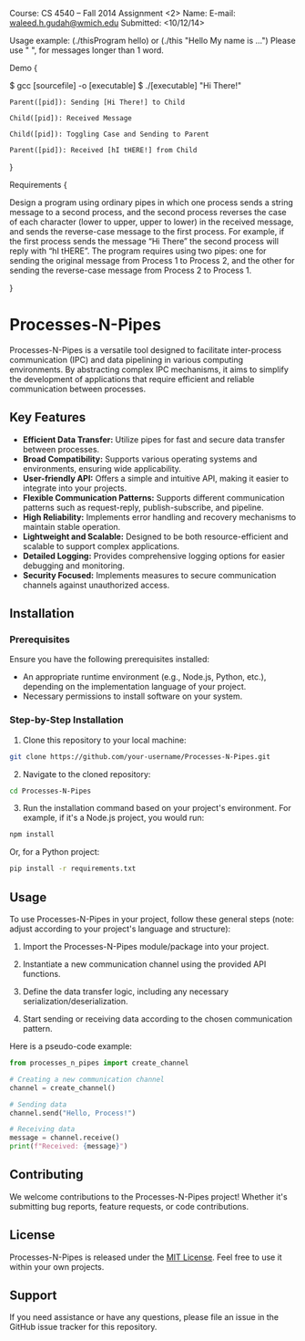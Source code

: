 Course: CS 4540 – Fall 2014
Assignment <2> 
Name: <Waleed H Gudah>
E-mail: <waleed.h.gudah@wmich.edu>
Submitted: <10/12/14>

Usage example: (./thisProgram hello) or (./this "Hello My name is ...")
Please use " ", for messages longer than 1 word.

Demo {

 $ gcc [sourcefile] -o [executable]
 $ ./[executable] "Hi There!"

    Parent([pid]): Sending [Hi There!] to Child

    Child([pid]): Received Message

    Child([pid]): Toggling Case and Sending to Parent

    Parent([pid]): Received [hI tHERE!] from Child

}

Requirements {

Design a program using ordinary pipes in which one process sends 
a string message to a second process, and the second process reverses 
the case of each character (lower to upper, upper to lower) in the
received message, and sends the reverse-case message to the 
first process. For example, if the first process sends the 
message “Hi There” the second process will reply with 
“hI tHERE”. The program requires using two pipes: 
one for sending the original message from Process 1 to Process 2,
and the other for sending the reverse-case message from Process 2 to Process 1.

}

# Processes-N-Pipes

Processes-N-Pipes is a versatile tool designed to facilitate inter-process communication (IPC) and data pipelining in various computing environments. By abstracting complex IPC mechanisms, it aims to simplify the development of applications that require efficient and reliable communication between processes.

## Key Features

- **Efficient Data Transfer:** Utilize pipes for fast and secure data transfer between processes.
- **Broad Compatibility:** Supports various operating systems and environments, ensuring wide applicability.
- **User-friendly API:** Offers a simple and intuitive API, making it easier to integrate into your projects.
- **Flexible Communication Patterns:** Supports different communication patterns such as request-reply, publish-subscribe, and pipeline.
- **High Reliability:** Implements error handling and recovery mechanisms to maintain stable operation.
- **Lightweight and Scalable:** Designed to be both resource-efficient and scalable to support complex applications.
- **Detailed Logging:** Provides comprehensive logging options for easier debugging and monitoring.
- **Security Focused:** Implements measures to secure communication channels against unauthorized access.

## Installation

### Prerequisites

Ensure you have the following prerequisites installed:
- An appropriate runtime environment (e.g., Node.js, Python, etc.), depending on the implementation language of your project.
- Necessary permissions to install software on your system.

### Step-by-Step Installation

1. Clone this repository to your local machine:

```bash
git clone https://github.com/your-username/Processes-N-Pipes.git
```

2. Navigate to the cloned repository:

```bash
cd Processes-N-Pipes
```

3. Run the installation command based on your project's environment. For example, if it's a Node.js project, you would run:

```bash
npm install
```

Or, for a Python project:

```bash
pip install -r requirements.txt
```

## Usage

To use Processes-N-Pipes in your project, follow these general steps (note: adjust according to your project's language and structure):

1. Import the Processes-N-Pipes module/package into your project.

2. Instantiate a new communication channel using the provided API functions.

3. Define the data transfer logic, including any necessary serialization/deserialization.

4. Start sending or receiving data according to the chosen communication pattern.

Here is a pseudo-code example:

```python
from processes_n_pipes import create_channel

# Creating a new communication channel
channel = create_channel()

# Sending data
channel.send("Hello, Process!")

# Receiving data
message = channel.receive()
print(f"Received: {message}")
```

## Contributing

We welcome contributions to the Processes-N-Pipes project! Whether it's submitting bug reports, feature requests, or code contributions.
## License

Processes-N-Pipes is released under the [MIT License](LICENSE). Feel free to use it within your own projects.

## Support

If you need assistance or have any questions, please file an issue in the GitHub issue tracker for this repository.
